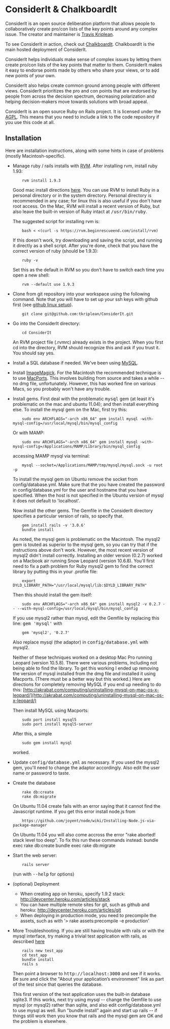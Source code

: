 # ConsiderIt & ChalkboardIt

ConsiderIt is an open source deliberation platform that allows people
to collaboratively create pro/con lists of the key points around any
complex issue. The creator and maintainer is [Travis Kriplean](http://abstract.cs.washington.edu/~travis/). 

To see ConsiderIt in action, check out [ChalkboardIt](https://chalkboard.it). ChalkboardIt is the main hosted deployment of ConsiderIt. 

ConsiderIt helps individuals make sense of complex issues by letting
them create pro/con lists of the key points that matter to
them. ConsiderIt makes it easy to endorse points made by others who
share your views, or to add new points of your own.

ConsiderIt also helps create common ground among people with different
views.  ConsiderIt prioritizes the pro and con points that are
endorsed by people from across the decision spectrum, decreasing
polarization and helping decision-makers move towards solutions with
broad appeal.

ConsiderIt is an open source Ruby on Rails project. It is licensed
under the [AGPL](http://www.gnu.org/licenses/agpl-3.0.html). This means 
that you need to include a link to the code repository if you use this code 
at all. 


## Installation

Here are installation instructions, along with some hints in case of
problems (mostly Macintosh-specific).


* Manage ruby / rails installs with
  [RVM](https://rvm.beginrescueend.com/gemsets/).  After installing
  rvm, install ruby 1.93:

          rvm install 1.9.3

  Good mac install
  directions
  [here](http://www.cowboycoded.com/2010/12/04/setting-up-rails-3-on-mac-osx-snow-leopard-10-6-4/).
  You can use RVM to install Ruby in a personal directory or in the
  system directory.  Personal directory is recommended in any case;
  for linux this is also useful if you don't have root access.  On
  the Mac, RVM will install a recent version of Ruby, but also leave
  the built-in version of Ruby intact at <tt>/usr/bin/ruby</tt>.

  The suggested script for installing rvm is:

          bash < <(curl -s https://rvm.beginrescueend.com/install/rvm)

  If this doesn't work, try downloading and saving the script,
  and running it directly as a shell script.
  After you're done, check that you have the correct version of ruby
  (should be 1.9.3):

          ruby -v

  Set this as the default in RVM so you don't have to switch each time
  you open a new shell:

          rvm --default use 1.9.3

* Clone from git repository into your workspace using the following command.
  Note that you will have to set up your ssh keys with github first
  (see [github linux setup](http://help.github.com/linux-set-up-git/)).

          git clone git@github.com:tkriplean/ConsiderIt.git

* Go into the ConsiderIt directory:

          cd ConsiderIt

  An RVM project file (.rvmrc) already exists in the project.  When
  you first cd into the directory, RVM should recognize this and ask
  if you trust it.  You should say yes.

* Install a SQL database if needed.  We've been using 
  [MySQL](http://dev.mysql.com/downloads/).

* Install [ImageMagick](http://www.imagemagick.org/script/index.php).
  For the Macintosh the recommended technique is to use
  [MacPorts](http://www.macports.org/).  This involves building from
  source and takes a while -- no dmg file, unfortunately.  However,
  this has worked fine on various Macs, so you probably won't have
  any trouble.

* Install gems.  First deal with the problematic <tt>mysql</tt> gem
  (at least it's problematic on the mac and ubuntu 11.04); and then install everything
  else.  To install the mysql gem on the Mac, first try this:

          sudo env ARCHFLAGS="-arch x86_64" gem install mysql -with-mysql-config=/usr/local/mysql/bin/mysql_config

  Or with MAMP:

          sudo env ARCHFLAGS="-arch x86_64" gem install mysql -with-mysql-config=/Applications/MAMP/Library/bin/mysql_config

  accessing MAMP mysql via terminal: 

          mysql --socket=/Applications/MAMP/tmp/mysql/mysql.sock -u root -p
          
  To install the mysql gem on Ubuntu remove the socket from config/database.yml. 
  Make sure that the you have created the password in config/database.yml for
  the user and hostname that you have specified. When the host is not specified in
  the Ubuntu version of mysql it does not default to 'localhost'.
  

  Now install the other gems.  The Gemfile in the ConsiderIt
  directory specifies a particular version of rails, so specify that.

          gem install rails -v '3.0.6'
          bundle install

  As noted, the mysql gem is problematic on the
  Macintosh.  The mysql2 gem is touted as superior to the mysql gem, so
  you can try that if the instructions above don't work.  However, the
  most recent version of mysql2 didn't install correctly.  Installing an older
  version (0.2.7) worked on a Macbook air running Snow Leopard (version
  10.6.8).  You'll first need to fix a path problem for Ruby mysql2 gem
  to find the correct library by putting this in your .profile file:

          export DYLD_LIBRARY_PATH="/usr/local/mysql/lib:$DYLD_LIBRARY_PATH"

  Then this should install the gem itself:

          sudo env ARCHFLAGS="-arch x86_64" gem install mysql2 -v 0.2.7 -- --with-mysql-config=/usr/local/mysql/bin/mysql_config

  If you use mysql2 rather than mysql, edit the Gemfile by replacing
  this line: <tt>gem 'mysql'</tt> with 

          gem 'mysql2', '0.2.7'

  Also replace mysql (the adaptor) in <tt>config/database.yml</tt>
  with mysql2.

  Neither of these techniques worked on a desktop Mac Pro running
  Leopard (version 10.5.8).  There were various problems, including not
  being able to find the library.  To get this working I ended up
  removing the version of mysql installed from the dmg file and
  installed it using Macports.  (There must be a better way but this
  worked.)  Here are directions for completely removing MySQL if you end
  up needing to do this:
  [http://akrabat.com/computing/uninstalling-mysql-on-mac-os-x-leopard/](http://akrabat.com/computing/uninstalling-mysql-on-mac-os-x-leopard/)

  Then install MySQL using Macports:

          sudo port install mysql5
          sudo port install mysql5-server

  After this, a simple

          sudo gem install mysql

  worked.

* Update <tt>config/database.yml</tt> as necessary.  If you used the
  mysql2 gem, you'll need to change the adaptor accordingly.  Also
  edit the user name or password to taste.

* Create the database

          rake db:create
          rake db:migrate
  
  On Ubuntu 11.04 create fails with an error saying that it cannot find the 
  Javascript runtime. If you get this error install node.js from 
  
          https://github.com/joyent/node/wiki/Installing-Node.js-via-package-manager

  On Ubuntu 11.04 you will also come accross the error "rake aborted! stack level too deep". 
  To fix this run these commands instead:
          bundle exec rake db:create
          bundle exec rake db:migrate

* Start the web server:

          rails server

  (run with <tt>--help</tt> for options)

* (optional) Deployment
    * When creating app on heroku, specify 1.9.2 stack: http://devcenter.heroku.com/articles/stack
    * You can have multiple remote sites for git, such as github and heroku: http://devcenter.heroku.com/articles/git
    * When deploying in production mode, you need to precompile the assets, such as with '> rake assets:precompile -e production'

* More Troubleshooting.  If you are still having trouble with rails
  or with the mysql interface, try making a trivial test application
  with rails, as described
  [here](http://www.cowboycoded.com/2010/12/04/setting-up-rails-3-on-mac-osx-snow-leopard-10-6-4/)

          rails new test_app
          cd test_app
          bundle install
          rails s

  Then point a browser to <tt>http://localhost:3000</tt> and see if it works.
  Be sure and click the "About your application’s environment" link
  as part of the test since that queries the database.

  This first version of the test application uses the built-in
  database sqlite3.  If this works, next try using mysql -- change
  the Gemfile to use mysql (or mysql2) rather than sqlite, and also
  edit config/database.yml to use mysql as well.  Run "bundle
  install" again and start up rails -- if things still work then you
  know that rails and the mysql gem are OK and the problem is
  elsewhere.